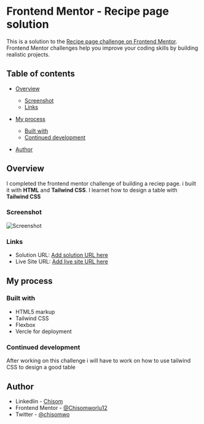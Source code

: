 # Frontend Mentor - Recipe page solution

This is a solution to the [Recipe page challenge on Frontend Mentor](https://www.frontendmentor.io/challenges/recipe-page-KiTsR8QQKm). Frontend Mentor challenges help you improve your coding skills by building realistic projects. 

## Table of contents

- [Overview](#overview)
  - [Screenshot](#screenshot)
  - [Links](#links)
- [My process](#my-process)
  - [Built with](#built-with)
  - [Continued development](#continued-development)

- [Author](#author)


## Overview
I completed the frontend mentor challenge of building a reciep page. i built it with **HTML** and **Tailwind CSS**. I learnet how to design a table with **Tailwind CSS**
### Screenshot

![Screenshot](./screenshot.jpg)



### Links

- Solution URL: [Add solution URL here](https://your-solution-url.com)
- Live Site URL: [Add live site URL here](https://your-live-site-url.com)

## My process

### Built with

- HTML5 markup
- Tailwind CSS 
- Flexbox
- Vercle for deployment

### Continued development

After working on this challenge i will have to work on how to use tailwind CSS to design a good table





## Author

- Linkedlin - [Chisom](https://www.linkedin.com/in/chisomworlu)
- Frontend Mentor - [@Chisomworlu12](https://www.frontendmentor.io/profile/Chisomworlu12)
- Twitter - [@chisomwo](https://x.com/chisomwo)

